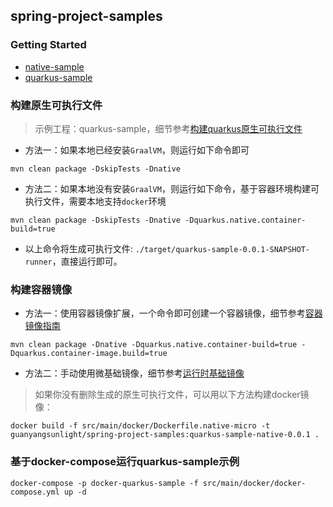 ## spring-project-samples

### Getting Started
- [native-sample](native-sample/README.md)
- [quarkus-sample](quarkus-sample/README.md)

### 构建原生可执行文件
>示例工程：quarkus-sample，细节参考[构建quarkus原生可执行文件](https://cn.quarkus.io/guides/building-native-image)
- 方法一：如果本地已经安装`GraalVM`，则运行如下命令即可
```shell script
mvn clean package -DskipTests -Dnative
```
- 方法二：如果本地没有安装`GraalVM`，则运行如下命令，基于容器环境构建可执行文件，需要本地支持`docker`环境
```shell script
mvn clean package -DskipTests -Dnative -Dquarkus.native.container-build=true
```
- 以上命令将生成可执行文件: `./target/quarkus-sample-0.0.1-SNAPSHOT-runner`，直接运行即可。

### 构建容器镜像
- 方法一：使用容器镜像扩展，一个命令即可创建一个容器镜像，细节参考[容器镜像指南](https://cn.quarkus.io/guides/container-image)
```shell script
mvn clean package -Dnative -Dquarkus.native.container-build=true -Dquarkus.container-image.build=true
```

- 方法二：手动使用微基础镜像，细节参考[运行时基础镜像](https://cn.quarkus.io/guides/quarkus-runtime-base-image)
>如果你没有删除生成的原生可执行文件，可以用以下方法构建docker镜像：
```shell script
docker build -f src/main/docker/Dockerfile.native-micro -t guanyangsunlight/spring-project-samples:quarkus-sample-native-0.0.1 .
```

### 基于docker-compose运行quarkus-sample示例
```shell
docker-compose -p docker-quarkus-sample -f src/main/docker/docker-compose.yml up -d
```
